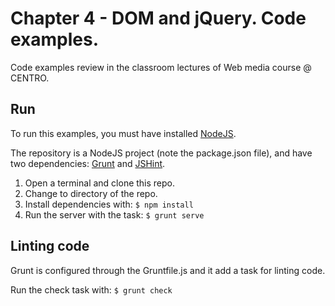 # Chapter 4 - DOM and jQuery. Code examples.

Code examples review in the classroom lectures of Web media course @ CENTRO.

## Run
To run this examples, you must have installed [NodeJS](nodejs.org).

The repository is a NodeJS project (note the package.json file), and have two dependencies: [Grunt](gruntjs.com) and [JSHint](jshint.com).

1. Open a terminal and clone this repo.
2. Change to directory of the repo.
3. Install dependencies with: `$ npm install`
4. Run the server with the task: `$ grunt serve`

## Linting code
Grunt is configured through the Gruntfile.js and it add a task for linting code.

Run the check task with: `$ grunt check`
